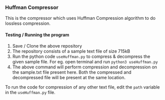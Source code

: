 ### Huffman Compressor
This is the compressor which uses Huffman Compression algorithm to do lossless compression.

#### Testing / Running the program

1. Save / Clone the above repository
2. The repository consists of a sample text file of size 715kB
3. Run the python code `useHuffman.py` to compress & decompress the given sample file. For eg. open terminal and run `python3 useHuffman.py`
4. The above command will perform compression and decompression on the sample.txt file present here. Both the compressed and decompressed file will be present at the same location.

To run the code for compression of any other text file, edit the `path` variable in the `useHuffman.py` file.
